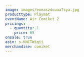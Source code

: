 ```yaml
---
image: images/eoeaszduuaa7sya.jpg
producttype: Playmat
eventName: Air Comiket 2
pricings:
  - quantity: 1
    price: 65
onsale: true
asin: s-KNCTWiqii
merchandise: comiket
---
```

